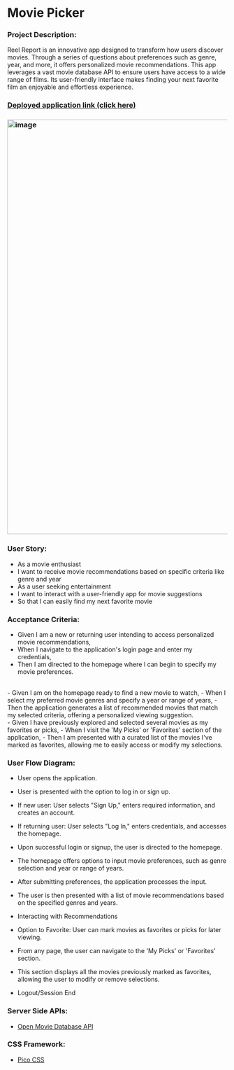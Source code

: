 # Movie Picker

###  Project Description: 
Reel Report is an innovative app designed to transform how users discover movies. Through a series of questions about preferences such as genre, year, and more, it offers personalized movie recommendations. This app leverages a vast movie database API to ensure users have access to a wide range of films. Its user-friendly interface makes finding your next favorite film an enjoyable and effortless experience.

### [Deployed application link (click here)]() 

### <img width="948" alt="image" src="https://github.com/BryceGitHuba/Movie_Picker/assets/149907275/755fad41-d718-41be-babc-26011934b758">



### User Story:

- As a movie enthusiast
- I want to receive movie recommendations based on specific criteria like genre and year
- As a user seeking entertainment
- I want to interact with a user-friendly app for movie suggestions
- So that I can easily find my next favorite movie



### Acceptance Criteria:

- Given I am a new or returning user intending to access personalized movie recommendations,
- When I navigate to the application's login page and enter my credentials,
- Then I am directed to the homepage where I can begin to specify my movie preferences.
<br> 
- Given I am on the homepage ready to find a new movie to watch,
- When I select my preferred movie genres and specify a year or range of years,
- Then the application generates a list of recommended movies that match my selected criteria, offering a personalized viewing suggestion.
<br> 
- Given I have previously explored and selected several movies as my favorites or picks,
- When I visit the 'My Picks' or 'Favorites' section of the application,
- Then I am presented with a curated list of the movies I've marked as favorites, allowing me to easily access or modify my selections.
<br> 

### User Flow Diagram: 

- User opens the application.

- User is presented with the option to log in or sign up.

- If new user: User selects "Sign Up," enters required information, and creates an account.

- If returning user: User selects "Log In," enters credentials, and accesses the homepage.

- Upon successful login or signup, the user is directed to the homepage.

- The homepage offers options to input movie preferences, such as genre selection and year or range of years.

- After submitting preferences, the application processes the input.

- The user is then presented with a list of movie recommendations based on the specified genres and years.

- Interacting with Recommendations

- Option to Favorite: User can mark movies as favorites or picks for later viewing.

- From any page, the user can navigate to the 'My Picks' or 'Favorites' section.

- This section displays all the movies previously marked as favorites, allowing the user to modify or remove selections.

- Logout/Session End



### Server Side APIs:
- [Open Movie Database API](https://www.omdbapi.com/)


### CSS Framework:
- [Pico CSS](https://picocss.com/)

